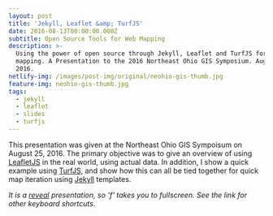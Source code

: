 ```yaml
---
layout: post
title: 'Jekyll, Leaflet &amp; TurfJS'
date: 2016-08-13T00:00:00.000Z
subtitle: Open Source Tools for Web Mapping
description: >-
  Using the power of open source through Jekyll, Leaflet and TurfJS for web
  mapping. A Presentation to the 2016 Northeast Ohio GIS Symposium. August 25,
  2016.
netlify-img: /images/post-img/original/neohio-gis-thumb.jpg
feature-img: neohio-gis-thumb.jpg
tags:
  - jekyll
  - leaflet
  - slides
  - turfjs
---
```


This presentation was given at the Northeast Ohio GIS Sympoisum on August 25, 2016. The primary objective was to give an overview of using [LeafletJS](http://leafletjs.com/index.html) in the real world, using actual data. In addition, I show a quick example using [TurfJS](http://turfjs.org/), and show how this can all be tied together for quick map iteration using [Jekyll](https://jekyllrb.com/) templates.

*It is a [reveal](https://github.com/hakimel/reveal.js/)
 presentation, so 'f' takes you to fullscreen. See the link for other keyboard shortcuts.*
